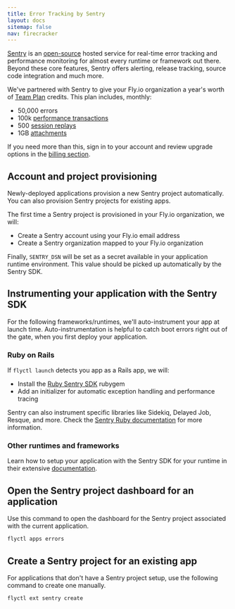 ```yaml
---
title: Error Tracking by Sentry
layout: docs
sitemap: false
nav: firecracker
---
```


[Sentry](https://sentry.io) is an [open-source](https://github.com/getsentry) hosted service for real-time error tracking and performance monitoring for almost every runtime or framework out there. Beyond these core features, Sentry offers alerting, release tracking, source code integration and much more.

We've partnered with Sentry to give your Fly.io organization a year's worth of [Team Plan](https://sentry.io/pricing) credits. This plan includes, monthly:

* 50,000 errors
* 100k [performance transactions](https://docs.sentry.io/product/performance/transaction-summary/?original_referrer=https%3A%2F%2Fduckduckgo.com%2F#what-is-a-transaction)
* 500 [session replays](https://docs.sentry.io/product/session-replay)
* 1GB [attachments](https://docs.sentry.io/platforms/native/guides/minidumps/enriching-events/attachments/)

If you need more than this, sign in to your account and review upgrade options in the [billing section](https://flyio.sentry.io/settings/billing/overview/).

## Account and project provisioning


Newly-deployed applications provision a new Sentry project automatically. You can also provision Sentry projects for existing apps.

The first time a Sentry project is provisioned in your Fly.io organization, we will:

* Create a Sentry account using your Fly.io email address
* Create a Sentry organization mapped to your Fly.io organization

Finally, `SENTRY_DSN` will be set as a secret available in your application runtime environment. This value should be picked up automatically by the Sentry SDK.

## Instrumenting your application with the Sentry SDK

For the following frameworks/runtimes, we'll auto-instrument your app at launch time. Auto-instrumentation is helpful to catch boot errors right out of the gate, when you first deploy your application.

### Ruby on Rails

If `flyctl launch` detects you app as a Rails app, we will:

* Install the [Ruby Sentry SDK](https://github.com/getsentry/sentry-ruby) rubygem
* Add an initializer for automatic exception handling and performance tracing


Sentry can also instrument specific libraries like Sidekiq, Delayed Job, Resque, and more. Check the [Sentry Ruby documentation](https://docs.sentry.io/platforms/ruby/) for more information.

### Other runtimes and frameworks

Learn how to setup your application with the Sentry SDK for your runtime in their extensive [documentation](https://docs.sentry.io/).

## Open the Sentry project dashboard for an application

Use this command to open the dashboard for the Sentry project associated with the current application.

```cmd
flyctl apps errors
```

## Create a Sentry project for an existing app

For applications that don't have a Sentry project setup, use the following command to create one manually.

```cmd
flyctl ext sentry create
```



